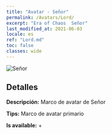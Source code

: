 ```yaml
---
title: "Avatar - Señor"
permalink: /Avatars/Lord/
excerpt: "Era of Chaos  Señor"
last_modified_at: 2021-06-03
locale: es
ref: "Lord.md"
toc: false
classes: wide
---
```

 ![Señor](/images/a/bg_head_mainView.png)

## Detalles

 **Descripción:** Marco de avatar de Señor 

 **Tips:** Marco de avatar primario 

 **Is available:**  + 

